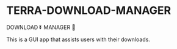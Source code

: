 # TERRA-DOWNLOAD-MANAGER
DOWNLOAD ⏬ MANAGER 📂

This is a GUI app that assists users with their downloads.

